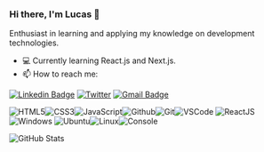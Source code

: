 ### Hi there, I'm Lucas 👋

Enthusiast in learning and applying my knowledge on development technologies.

- 💻 Currently learning React.js and Next.js.
- 📫 How to reach me:  

[![Linkedin Badge](https://img.shields.io/badge/-LinkedIn-0e76a8?style=flat-square&logo=Linkedin&logoColor=white&link=https://www.linkedin.com/in/lucaspassini/)](https://www.linkedin.com/in/lucaspassini/) 
[![Twitter](https://img.shields.io/badge/Twitter-%231DA1F2.svg?&style=flat-square&logo=twitter&logoColor=white)](https://twitter.com/lucaspassini_)
[![Gmail Badge](https://img.shields.io/badge/-Gmail-c0392b?style=flat-square&logo=Gmail&logoColor=white&link=mailto:lucas.passini1@gmail.com)](mailto:lucas.passini1@gmail.com)

![HTML5](https://img.icons8.com/color/30/html-5.png)![CSS3](https://img.icons8.com/color/30/css3.png)![JavaScript](https://img.icons8.com/color/30/javascript.png)![Github](https://img.icons8.com/material-outlined/30/github.png)![Git](https://img.icons8.com/color/30/git.png)![VSCode](https://img.icons8.com/color/30/visual-studio-code-2019.png)      ![ReactJS](https://img.icons8.com/color/30/react-native.png)![Windows](https://img.icons8.com/color/30/windows-10.png)   ![Ubuntu](https://img.icons8.com/color/30/ubuntu--v1.png)![Linux](https://img.icons8.com/color/30/linux.png)![Console](https://img.icons8.com/color/30/console.png)


![GitHub Stats](https://github-readme-stats.vercel.app/api?username=lucaspassini&theme=dark)
